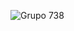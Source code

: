 ![Grupo 738](https://github.com/Juan-Sebastian-Rios-Martinez/juan-sebastian-rios-martinez/assets/47394043/4a2ef57d-3d67-4b3b-80f7-2569a238f4cb)
